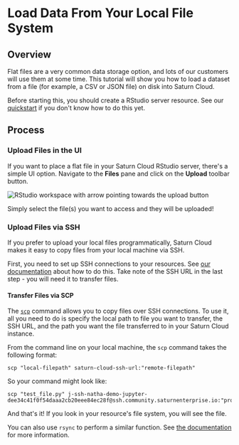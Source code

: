 # Load Data From Your Local File System

## Overview
Flat files are a very common data storage option, and lots of our customers will use them at some time. This tutorial will show you how to load a dataset from a file (for example, a CSV or JSON file) on disk into Saturn Cloud.

Before starting this, you should create a RStudio server resource. See our [quickstart](https://saturncloud.io/docs/start_in_ten/) if you don't know how to do this yet.

## Process

### Upload Files in the UI
If you want to place a flat file in your Saturn Cloud RStudio server, there's a simple UI option. Navigate to the **Files** pane and click on the **Upload** toolbar button. 

![RStudio workspace with arrow pointing towards the upload button](https://saturn-public-assets.s3.us-east-2.amazonaws.com/example-resources/RStudio-local-file-upload-arrow.png "doc-image")

Simply select the file(s) you want to access and they will be uploaded!

### Upload Files via SSH
If you prefer to upload your local files programmatically, Saturn Cloud makes it easy to copy files from your local machine via SSH.

First, you need to set up SSH connections to your resources. See [our documentation](https://saturncloud.io/docs/using-saturn-cloud/ide_ssh/) about how to do this. Take note of the SSH URL in the last step - you will need it to transfer files.

#### Transfer Files via SCP

The [`scp`](https://linux.die.net/man/1/scp) command allows you to copy files over SSH connections. To use it, all you need to do is specify the local path to file you want to transfer, the SSH URL, and the path you want the file transferred to in your Saturn Cloud instance.

From the command line on your local machine, the `scp` command takes the following format:


```{bash, eval = FALSE}
scp "local-filepath" saturn-cloud-ssh-url:"remote-filepath"
```

So your command might look like:


```{bash, eval = FALSE}
scp "test_file.py" j-ssh-natha-demo-jupyter-dee34c41f0f54daaa2cb20eee84ec28f@ssh.community.saturnenterprise.io:"project/scripts/"
```

And that's it! If you look in your resource's file system, you will see the file. 

You can also use `rsync` to perform a similar function. See [the documentation](https://linux.die.net/man/1/rsync) for more information.

